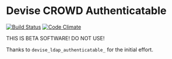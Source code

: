 Devise CROWD Authenticatable
===========================

[![Build Status](https://api.travis-ci.org/tmuerell/devise_crowd_authenticatable.svg?branch=master)](http://travis-ci.org/tmuerell/devise_crowd_authenticatable)
[![Code Climate](https://codeclimate.com/github/tmuerell/devise_crowd_authenticatable.svg)](https://codeclimate.com/github/tmuerell/devise_crowd_authenticatable)

THIS IS BETA SOFTWARE! DO NOT USE!

Thanks to `devise_ldap_authenticatable_` for the initial effort.
